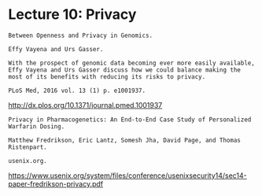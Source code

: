 # Lecture 10: Privacy
```
Between Openness and Privacy in Genomics.

Effy Vayena and Urs Gasser.

With the prospect of genomic data becoming ever more easily available, Effy Vayena and Urs Gasser discuss how we could balance making the most of its benefits with reducing its risks to privacy.

PLoS Med, 2016 vol. 13 (1) p. e1001937.
```
http://dx.plos.org/10.1371/journal.pmed.1001937

```
Privacy in Pharmacogenetics: An End-to-End Case Study of Personalized Warfarin Dosing.

Matthew Fredrikson, Eric Lantz, Somesh Jha, David Page, and Thomas Ristenpart.

usenix.org.
```
https://www.usenix.org/system/files/conference/usenixsecurity14/sec14-paper-fredrikson-privacy.pdf


